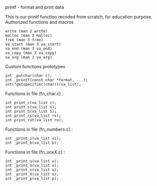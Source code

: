printf - format and print data

This is our printf function recoded from scratch, for education purpose.
Authorized functions and macros

    write (man 2 write)
    malloc (man 3 malloc)
    free (man 3 free)
    va_start (man 3 va_start)
    va_end (man 3 va_end)
    va_copy (man 3 va_copy)
    va_arg (man 3 va_arg)

Custom functions prototypes

    int _putchar(char c);
    int _printf(const char *format, ...);
    int(*getspecifier(char))(va_list);

Functions in file (fn_char.c) :

    int print_c(va_list c);
    int print_s(va_list s);
    int print_S(va_list S);
    int print_rs(va_list rs);
    int print_rot(va_list ro);

Functions in file (fn_numbers.c) :

    int _print_i(va_list vi);
    int _print_b(va_list b);

Functions in file (fn_uoxX.c) :

    int _print_u(va_list u);
    int _print_o(va_list o);
    int _print_x(va_list o);
    int _print_X(va_list o);
    int _print_p(va_list p);

